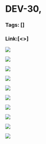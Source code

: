 # DEV-30,
### Tags: []
### Link:[<>]

![](../images/DEV-30/DEV-30-A1.png)

![](../images/DEV-30/DEV-30-A2.png)

![](../images/DEV-30/DEV-30-A3.png)

![](../images/DEV-30/DEV-30-A4.png)

![](../images/DEV-30/DEV-30-A5.png)

![](../images/DEV-30/DEV-30-A6.png)

![](../images/DEV-30/DEV-30-A7.png)

![](../images/DEV-30/DEV-30-A8.png)

![](../images/DEV-30/DEV-30-A9.png)

![](../images/DEV-30/DEV-30-A10.png)

